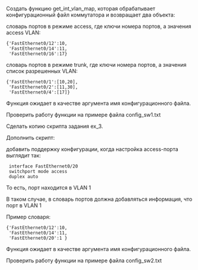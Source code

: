 Создать функцию get_int_vlan_map, которая обрабатывает конфигурационный файл коммутатора и возвращает два объекта:

  словарь портов в режиме access, где ключи номера портов, а значения access VLAN:
    
    {'FastEthernet0/12':10,
     'FastEthernet0/14':11,
     'FastEthernet0/16':17}
    
  словарь портов в режиме trunk, где ключи номера портов, а значения список разрешенных VLAN:

    {'FastEthernet0/1':[10,20],
     'FastEthernet0/2':[11,30],
     'FastEthernet0/4':[17]}
     
Функция ожидает в качестве аргумента имя конфигурационного файла.

Проверить работу функции на примере файла config_sw1.txt

Сделать копию скрипта задания ex_3.

Дополнить скрипт:

добавить поддержку конфигурации, когда настройка access-порта выглядит так:

     interface FastEthernet0/20
     switchport mode access
     duplex auto
  
  То есть, порт находится в VLAN 1
  
В таком случае, в словарь портов должна добавляться информация, что порт в VLAN 1

Пример словаря:

    {'FastEthernet0/12':10,
     'FastEthernet0/14':11,
     'FastEthernet0/20':1 }
     
Функция ожидает в качестве аргумента имя конфигурационного файла.

Проверить работу функции на примере файла config_sw2.txt
